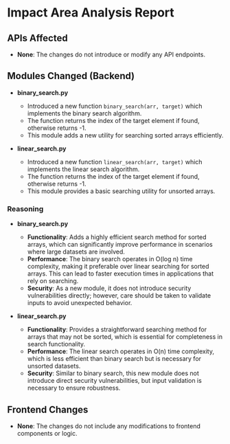 # Impact Area Analysis Report

## APIs Affected
- **None**: The changes do not introduce or modify any API endpoints.

## Modules Changed (Backend)
- **binary_search.py**
  - Introduced a new function `binary_search(arr, target)` which implements the binary search algorithm.
  - The function returns the index of the target element if found, otherwise returns -1.
  - This module adds a new utility for searching sorted arrays efficiently.

- **linear_search.py**
  - Introduced a new function `linear_search(arr, target)` which implements the linear search algorithm.
  - The function returns the index of the target element if found, otherwise returns -1.
  - This module provides a basic searching utility for unsorted arrays.

### Reasoning
- **binary_search.py**
  - **Functionality**: Adds a highly efficient search method for sorted arrays, which can significantly improve performance in scenarios where large datasets are involved.
  - **Performance**: The binary search operates in O(log n) time complexity, making it preferable over linear searching for sorted arrays. This can lead to faster execution times in applications that rely on searching.
  - **Security**: As a new module, it does not introduce security vulnerabilities directly; however, care should be taken to validate inputs to avoid unexpected behavior.

- **linear_search.py**
  - **Functionality**: Provides a straightforward searching method for arrays that may not be sorted, which is essential for completeness in search functionality.
  - **Performance**: The linear search operates in O(n) time complexity, which is less efficient than binary search but is necessary for unsorted datasets.
  - **Security**: Similar to binary search, this new module does not introduce direct security vulnerabilities, but input validation is necessary to ensure robustness.

## Frontend Changes
- **None**: The changes do not include any modifications to frontend components or logic.